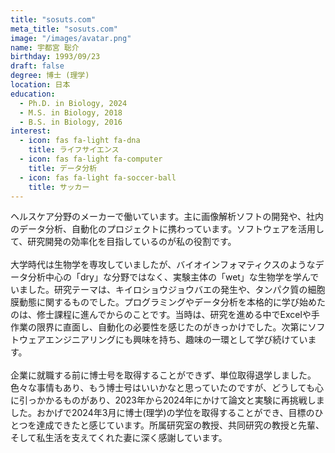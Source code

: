```yaml
---
title: "sosuts.com"
meta_title: "sosuts.com"
image: "/images/avatar.png"
name: 宇都宮 聡介
birthday: 1993/09/23
draft: false
degree: 博士 (理学)
location: 日本
education:
  - Ph.D. in Biology, 2024
  - M.S. in Biology, 2018
  - B.S. in Biology, 2016
interest:
  - icon: fas fa-light fa-dna
    title: ライフサイエンス
  - icon: fas fa-light fa-computer
    title: データ分析
  - icon: fas fa-light fa-soccer-ball
    title: サッカー
---
```


ヘルスケア分野のメーカーで働いています。主に画像解析ソフトの開発や、社内のデータ分析、自動化のプロジェクトに携わっています。ソフトウェアを活用して、研究開発の効率化を目指しているのが私の役割です。
<br>
<br>
大学時代は生物学を専攻していましたが、バイオインフォマティクスのようなデータ分析中心の「dry」な分野ではなく、実験主体の「wet」な生物学を学んでいました。研究テーマは、キイロショウジョウバエの発生や、タンパク質の細胞膜動態に関するものでした。プログラミングやデータ分析を本格的に学び始めたのは、修士課程に進んでからのことです。当時は、研究を進める中でExcelや手作業の限界に直面し、自動化の必要性を感じたのがきっかけでした。次第にソフトウェアエンジニアリングにも興味を持ち、趣味の一環として学び続けています。
<br>
<br>
企業に就職する前に博士号を取得することができず、単位取得退学しました。色々な事情もあり、もう博士号はいいかなと思っていたのですが、どうしても心に引っかかるものがあり、2023年から2024年にかけて論文と実験に再挑戦しました。おかげで2024年3月に博士(理学)の学位を取得することができ、目標のひとつを達成できたと感じています。所属研究室の教授、共同研究の教授と先輩、そして私生活を支えてくれた妻に深く感謝しています。
